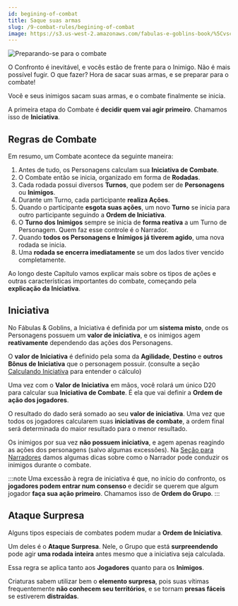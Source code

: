```yaml
---
id: begining-of-combat
title: Saque suas armas
slug: /9-combat-rules/begining-of-combat
image: https://s3.us-west-2.amazonaws.com/fabulas-e-goblins-book/%5Cvscode%5C8fa892b9-49ef-48fb-9585-d149751b0741.jpg
---
```


![Preparando-se para o combate](https://s3.us-west-2.amazonaws.com/fabulas-e-goblins-book/%5Cvscode%5C8fa892b9-49ef-48fb-9585-d149751b0741.jpg)

O Confronto é inevitável, e vocês estão de frente para o Inimigo. Não é mais possível fugir. O que fazer?
Hora de sacar suas armas, e se preparar para o combate!

Você e seus inimigos sacam suas armas, e o combate finalmente se inicia.

A primeira etapa do Combate é **decidir quem vai agir primeiro**. Chamamos isso de **Iniciativa**.

## Regras de Combate

Em resumo, um Combate acontece da seguinte maneira:

1. Antes de tudo, os Personagens calculam sua **Iniciativa de Combate**.
1. O Combate então se inicia, organizado em forma de **Rodadas**.
2. Cada rodada possui diversos **Turnos**, que podem ser de **Personagens** ou **Inimigos**.
3. Durante um Turno, cada participante **realiza Ações**.
4. Quando o participante **esgota suas ações**, um novo **Turno** se inicia para outro participante seguindo a **Ordem de Iniciativa**.
5. O **Turno dos Inimigos** sempre se inicia de **forma reativa** a um Turno de Personagem. Quem faz esse controle é o Narrador.
6. Quando **todos os Personagens e Inimigos já tiverem agido**, uma nova rodada se inicia.
7. Uma **rodada se encerra imediatamente** se um dos lados tiver vencido completamente.

Ao longo deste Capítulo vamos explicar mais sobre os tipos de ações e outras características importantes do combate, começando pela **explicação da Iniciativa**.

## Iniciativa

No Fábulas & Goblins, a Iniciativa é definida por um **sistema misto**, onde os Personagens possuem um **valor de iniciativa**, e os inimigos agem **reativamente** dependendo das ações dos Personagens.

O **valor de Iniciativa** é definido pela soma da **Agilidade**, **Destino** e **outros Bônus de Iniciativa** que o personagem possuir. (consulte a seção [Calculando Iniciativa](/docs/2-sheet-creation/defining-initiative) para entender o cálculo)

Uma vez com o **Valor de Iniciativa** em mãos, você rolará um único D20 para calcular sua **Iniciativa de Combate**. É ela que vai definir a **Ordem de ação dos jogadores**.

O resultado do dado será somado ao seu **valor de iniciativa**. Uma vez que todos os jogadores calcularem suas **iniciativas de combate**, a ordem final será determinada do maior resultado para o menor resultado.

Os inimigos por sua vez **não possuem iniciativa**, e agem apenas reagindo as ações dos personagens (salvo algumas excessões). Na [Seção para Narradores](/docs/11-the-guide/guide-intro) damos algumas dicas sobre como o Narrador pode conduzir os inimigos durante o combate.

:::note
Uma excessão à regra de iniciativa é que, no início do confronto, os **jogadores podem entrar num consenso** e decidir se querem que algum jogador **faça sua ação primeiro**. Chamamos isso de **Ordem do Grupo**.
:::

## Ataque Surpresa

Alguns tipos especiais de combates podem mudar a **Ordem de Iniciativa**.

Um deles é o **Ataque Surpresa**. Nele, o Grupo que está **surpreendendo** pode agir **uma rodada inteira** antes mesmo que a iniciativa seja calculada.

Essa regra se aplica tanto aos **Jogadores** quanto para os **Inimigos**.

Criaturas sabem utilizar bem o **elemento surpresa**, pois suas vítimas frequentemente **não conhecem seu territórios**, e se tornam **presas fáceis** se estiverem **distraídas**.
